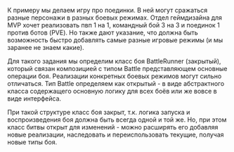 ﻿К примеру мы делаем игру про поединки. В ней могут сражаться разные персонажи в разных боевых режимах. Отдел геймдизайна 
для MVP хочет реализовать пвп 1 на 1, командный бой 3 на 3 и поединок 1 против ботов (PVE). Но также дают указание, что 
должна быть возможность быстро добавлять самые разные игровые режимы (и мы заранее не знаем какие). 

Для такого задания мы определим класс боя BattleRunner (закрытый), который связан композицией с типом Battle представляющем 
основные операции боя. Реализации конкретных боевых режимов могут сильно отличаться. Тип Battle определяем как открытый -
в виде абстрактного класса содержащего основную логику для всех боёв или же вовсе в виде интерфейса. 

При такой структуре класс боя закрыт, т.к. логика запуска и воспроизведения боя должна быть всегда одной и той же. Но, 
при этом класс битвы открыт для изменений - можно расширять его добавляя новые реализации, наследовать и переиспользовать 
текущие, получая новые типы боя.